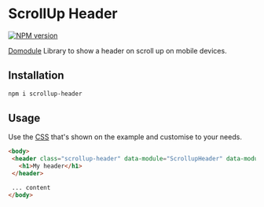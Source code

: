 # ScrollUp Header

<span class="scrollup-header-npmversion"><a href="https://npmjs.org/package/scrollup-header" title="View this project on NPM"><img src="https://img.shields.io/npm/v/scrollup-header.svg" alt="NPM version" /></a></span>

[Domodule](https://github.com/firstandthird/domodule) Library to show a header on scroll up on mobile devices.

## Installation

```sh
npm i scrollup-header
```

## Usage

Use the [CSS](index/scrollup-header.css) that's shown on the example and customise to your needs.

```html
<body>
 <header class="scrollup-header" data-module="ScrollupHeader" data-module-match="(max-width: 767px)">
   <h1>My header</h1>
 </header>

 ... content
</body>
```
